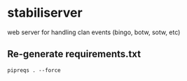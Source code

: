 # stabiliserver
web server for handling clan events (bingo, botw, sotw, etc)


## Re-generate requirements.txt

`pipreqs . --force`
